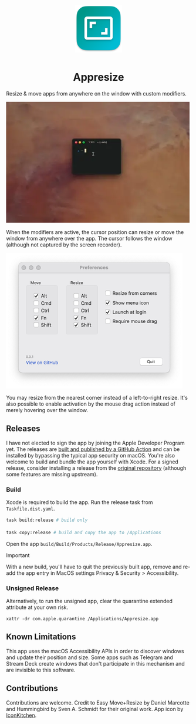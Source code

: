 <p align="center">
  <img width="128" src="Appresize/Images.xcassets/AppIcon.appiconset/128x128@2x.png" style="padding:0.5rem;">
</p>

<h1 align="center">Appresize</h1>

Resize & move apps from anywhere on the window with custom modifiers.

![move or resize from anywhere on a window](./assets/demo.webp)

When the modifiers are active, the cursor position can resize or move the window from anywhere over the app. The cursor follows the window (although not captured by the screen recorder).

![settings window](./assets/screenshot.png)

You may resize from the nearest corner instead of a left-to-right resize. It's also possible to enable activation by the mouse drag action instead of merely hovering over the window.

## Releases

I have not elected to sign the app by joining the Apple Developer Program yet. The releases are [built and published by a GitHub Action](https://github.com/brettinternet/Appresize/actions) and can be installed by bypassing the typical app security on macOS. You're also welcome to build and bundle the app yourself with Xcode. For a signed release, consider installing a release from the [original repository](https://github.com/finestructure/Hummingbird) (although some features are missing upstream).

### Build

Xcode is required to build the app. Run the release task from `Taskfile.dist.yaml`.

```sh
task build:release # build only

task copy:release # build and copy the app to /Applications
```

Open the app `build/Build/Products/Release/Appresize.app`. 

> [!IMPORTANT]  
> With a new build, you'll have to quit the previously built app, remove and re-add the app entry in MacOS settings Privacy & Security > Accessibility.

### Unsigned Release

Alternatively, to run the unsigned app, clear the quarantine extended attribute at your own risk.

```
xattr -dr com.apple.quarantine /Applications/Appresize.app
```

## Known Limitations

This app uses the macOS Accessibility APIs in order to discover windows and update their position and size. Some apps such as Telegram and Stream Deck create windows that don't participate in this mechanism and are invisible to this software.

## Contributions

Contributions are welcome. Credit to Easy Move+Resize by Daniel Marcotte and Hummingbird by Sven A. Schmidt for their original work. App icon by [IconKitchen](https://icon.kitchen/).
